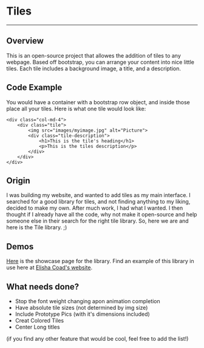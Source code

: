 # Tiles
---

## Overview
This is an open-source project that allowes the addition of tiles to any webpage. Based off bootstrap, you can arrange your content into nice little tiles. Each  tile includes a background image, a title, and a description.

## Code Example
You would have a container with a bootstrap row object, and inside those place all your tiles. Here is what one tile would look like:

~~~
<div class="col-md-4">
	<div class="tile">
		<img src="images/myimage.jpg" alt="Picture">
		<div class="tile-description">
			<h1>This is the tile's heading</h1>
			<p>This is the tiles description</p>
		</div>
	</div>
</div>
~~~

## Origin
I was building my website, and wanted to add tiles as my main interface. I searched for a good library for tiles, and not finding anything to my liking, decided to make my own. After much work, I had what I wanted. I then thought if I already have all the code, why not make it open-source and help someone else in their search for the right tile library. So, here we are and here is the Tile library. ;)

## Demos
[Here](http://elishacoad.com/libraries/tiles/Demo/demo.html) is the showcase page for the library. Find an example of this library in use here at [Elisha Coad's website](http://elishacoad.com/).

## What needs done?
- Stop the font weight changing apon animation completion
- Have absolute tile sizes (not determined by img size)
- Include Prototype Pics (with it's dimensions included)
- Creat Colored Tiles
- Center Long titles

(if you find any other feature that would be cool, feel free to add the list!)

